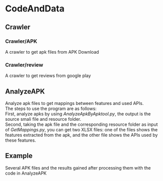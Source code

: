 # CodeAndData
## Crawler
### Crawler/APK
A crawler to get apk files from APK Download
### Crawler/review
  A crawler to get reviews from google play
<br>
## AnalyzeAPK
  Analyze apk files to get mappings between features and used APIs.
  <br>
  The steps to use the program are as follows:
  <br>
  First, analyze apks by using *AnalyzeApkByApktool.py*, the output is the source smali file and resource folder.
  <br>
  Second, taking the apk file and the corresponding resource folder as input of *GetMappings.py*, you can get two XLSX files: one of the files shows the features extracted from the apk, and the other file shows the APIs used by these features.
<br>
## Example
Several APK files and the results gained after processing them with the code in AnalyzeAPK
